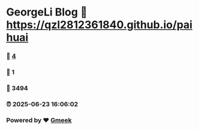 # GeorgeLi Blog :link: https://qzl2812361840.github.io/paihuai 
### :page_facing_up: [4](https://qzl2812361840.github.io/paihuai/tag.html) 
### :speech_balloon: 1 
### :hibiscus: 3494 
### :alarm_clock: 2025-06-23 16:06:02 
### Powered by :heart: [Gmeek](https://github.com/Meekdai/Gmeek)
